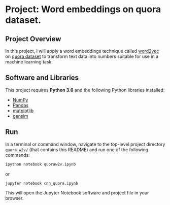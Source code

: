 # Project: Word embeddings on quora dataset.
## Project Overview
In this project, I will apply a word embeddings technique called [word2vec](https://en.wikipedia.org/wiki/Word2vec) on [quora dataset](https://www.kaggle.com/c/quora-question-pairs/data) to transform text data into numbers suitable for use in a machine learning task.

##  Software and Libraries
This project requires **Python 3.6** and the following Python libraries installed:
- [NumPy](http://www.numpy.org/)
- [Pandas](http://pandas.pydata.org)
- [matplotlib](http://matplotlib.org/)
- [gensim](https://radimrehurek.com/gensim/index.html)

## Run
In a terminal or command window, navigate to the top-level project directory `quora_w2v/` (that contains this README) and run one of the following commands:

```bash
ipython notebook quoraw2v.ipynb
```  
or
```bash
jupyter notebook cnn_quora.ipynb
```

This will open the Jupyter Notebook software and project file in your browser.
